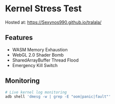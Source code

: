 # Kernel Stress Test

Hosted at: https://Sexynos990.github.io/tralala/

## Features
- WASM Memory Exhaustion
- WebGL 2.0 Shader Bomb
- SharedArrayBuffer Thread Flood
- Emergency Kill Switch

## Monitoring
```bash
# Live kernel log monitoring
adb shell 'dmesg -w | grep -E "oom|panic|fault"'

